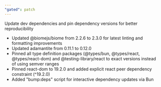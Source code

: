 ```yaml
---
"gated": patch
---
```


Update dev dependencies and pin dependency versions for better reproducibility

- Updated @biomejs/biome from 2.2.6 to 2.3.0 for latest linting and formatting improvements
- Updated adamantite from 0.11.1 to 0.12.0
- Pinned all type definition packages (@types/bun, @types/react, @types/react-dom) and @testing-library/react to exact versions instead of using semver ranges
- Pinned react-dom to 19.2.0 and added explicit react peer dependency constraint (^19.2.0)
- Added "bump:deps" script for interactive dependency updates via Bun
